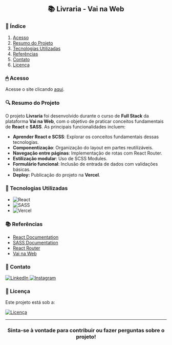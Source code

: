 <div align="center">
  <h2>📚 Livraria - Vai na Web</h2>
</div>

### 📖 Índice

1. [Acesso](#-acesso)
2. [Resumo do Projeto](#-resumo-do-projeto)
3. [Tecnologias Utilizadas](#-tecnologias-utilizadas)
4. [Referências](#-referências)
5. [Contato](#-contato)
6. [Licença](#-licença)

### 🖱 Acesso

Acesse o site clicando [aqui](https://vainaweblivraria.vercel.app/).

### 🔍 Resumo do Projeto

O projeto **Livraria** foi desenvolvido durante o curso de **Full Stack** da plataforma **Vai na Web**, com o objetivo de praticar conceitos fundamentais de **React** e **SASS**. As principais funcionalidades incluem:

- **Aprender React e SCSS**: Explorar os conceitos fundamentais dessas tecnologias.
- **Componentização**: Organização do layout em partes reutilizáveis.
- **Navegação entre páginas**: Implementação de rotas com React Router.
- **Estilização modular**: Uso de SCSS Modules.
- **Formulário funcional**: Inclusão de entrada de dados com validações básicas.
- **Deploy:** Publicação do projeto na **Vercel**.

### 🎯 Tecnologias Utilizadas

- ![React](https://img.shields.io/badge/React-18.0-blue)
- ![SASS](https://img.shields.io/badge/SASS-1.81-pink)
- ![Vercel](https://img.shields.io/badge/Deploy-Vercel-black)

### 📚 Referências

- [React Documentation](https://react.dev/)
- [SASS Documentation](https://sass-lang.com/documentation)
- [React Router](https://reactrouter.com/en/main)
- [Vai na Web](https://www.instagram.com/vainaweb/)

### 📱 Contato

<p>
  <a href="https://www.linkedin.com/in/thallismatos/" target="_blank">
    <img src="https://img.shields.io/badge/-linkedin-0077b5?style=for-the-badge&logo=linkedin" alt="LinkedIn">
  </a>
  <a href="https://www.instagram.com/thallis.matos_/">
    <img src="https://img.shields.io/badge/-instagram-8a3ab9?style=for-the-badge&logo=instagram&logoColor=ffffff" alt="Instagram">
  </a>
</p>


### 📜 Licença

Este projeto está sob a:

[![Licença](https://img.shields.io/badge/license-MIT-green)](LICENSE)

---

<h3 align="center">Sinta-se à vontade para contribuir ou fazer perguntas sobre o projeto!</h3>